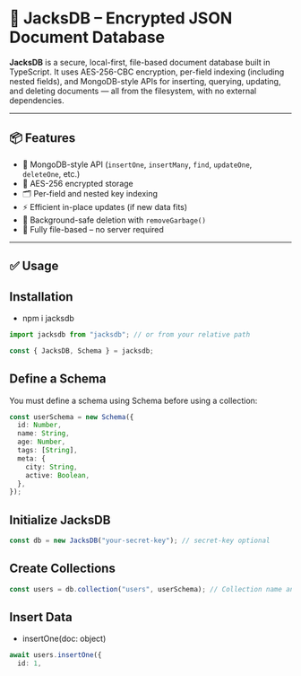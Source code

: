 # 🧩 JacksDB – Encrypted JSON Document Database

**JacksDB** is a secure, local-first, file-based document database built in TypeScript. It uses AES-256-CBC encryption, per-field indexing (including nested fields), and MongoDB-style APIs for inserting, querying, updating, and deleting documents — all from the filesystem, with no external dependencies.

---

## 📦 Features

- 🧩 MongoDB-style API (`insertOne`, `insertMany`, `find`, `updateOne`, `deleteOne`, etc.)
- 🔐 AES-256 encrypted storage
- 🗂️ Per-field and nested key indexing
- ⚡ Efficient in-place updates (if new data fits)
- 🧼 Background-safe deletion with `removeGarbage()`
- 📁 Fully file-based – no server required

---

## ✅ Usage

## Installation

- npm i jacksdb

```ts
import jacksdb from "jacksdb"; // or from your relative path

const { JacksDB, Schema } = jacksdb;
```

## Define a Schema

You must define a schema using Schema before using a collection:

```ts
const userSchema = new Schema({
  id: Number,
  name: String,
  age: Number,
  tags: [String],
  meta: {
    city: String,
    active: Boolean,
  },
});
```

## Initialize JacksDB

```ts
const db = new JacksDB("your-secret-key"); // secret-key optional
```

## Create Collections

```ts
const users = db.collection("users", userSchema); // Collection name and schema
```

## Insert Data

- insertOne(doc: object)

```ts
await users.insertOne({
  id: 1,
